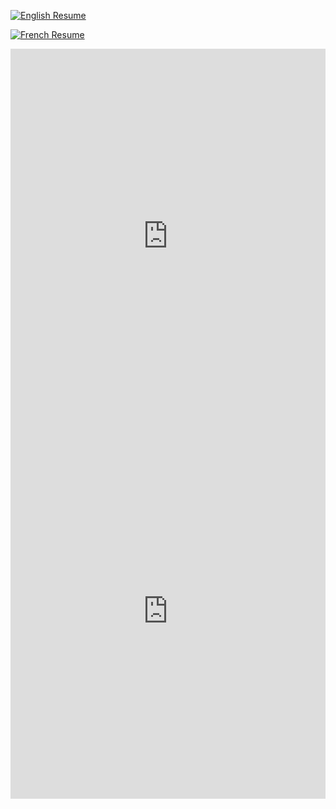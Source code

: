 [![English Resume](https://img.shields.io/badge/English-Resume-yellow)](./MykolaM_CV_english.pdf)  

[![French Resume](https://img.shields.io/badge/French-Resume-lightblue)](./MykolaM_CV_francais.pdf)

<embed src="https://github.com/Aciago/CV/blob/master/MykolaM_CV_english.pdf" type="application/pdf" width="100%" height="600px" />

<embed src="https://github.com/Aciago/CV/blob/master/MykolaM_CV_francais.pdf" type="application/pdf" width="100%" height="600px" />


